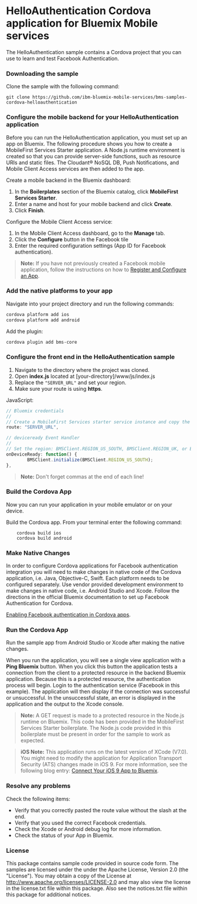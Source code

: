 # HelloAuthentication Cordova application for Bluemix Mobile services

The HelloAuthentication sample contains a Cordova project that you can use to learn and test Facebook Authentication.

### Downloading the sample

Clone the sample with the following command:

	git clone https://github.com/ibm-bluemix-mobile-services/bms-samples-cordova-helloauthentication

### Configure the mobile backend for your HelloAuthentication application

Before you can run the HelloAuthentication application, you must set up an app on Bluemix. The following procedure shows you how to create a MobileFirst Services Starter application. A Node.js runtime environment is created so that you can provide server-side functions, such as resource URIs and static files. The Cloudant® NoSQL DB, Push Notifications, and Mobile Client Access services are then added to the app.

Create a mobile backend in the Bluemix dashboard:

1. In the **Boilerplates** section of the Bluemix catalog, click **MobileFirst Services Starter**.
2. Enter a name and host for your mobile backend and click **Create**.
3. Click **Finish**.

Configure the Mobile Client Access service:

1. In the Mobile Client Access dashboard, go to the **Manage** tab.
2. Click the **Configure** button in the Facebook tile
3. Enter the required configuration settings (App ID for Facebook authentication).

> **Note:** If you have not previously created a Facebook mobile application, follow the instructions on how to [Register and Configure an App](https://developers.facebook.com/docs/apps/register#create-app).

### Add the native platforms to your app

Navigate into your project directory and run the following commands:

```Bash
cordova platform add ios
cordova platform add android
```

Add the plugin:

```Bash
cordova plugin add bms-core
```

### Configure the front end in the HelloAuthentication sample

1. Navigate to the directory where the project was cloned.
2. Open <b>index.js</b> located at [your-directory]/www/js/index.js
3. Replace the `"SERVER_URL"` and set your region.
4. Make sure your route is using **https**.

JavaScript:

```Javascript
// Bluemix credentials
//
// Create a MobileFirst Services starter service instance and copy the route e.g. "https://myhostname.mybluemix.net"
route: "SERVER_URL",
```

```Javascript
// deviceready Event Handler
//
// Set the region: BMSClient.REGION_US_SOUTH, BMSClient.REGION_UK, or BMSClient.REGION_SYDNEY
onDeviceReady: function() {
		BMSClient.initialize(BMSClient.REGION_US_SOUTH);
},
```
> **Note:** Don't forget commas at the end of each line!

### Build the Cordova App

Now you can run your application in your mobile emulator or on your device.

Build the Cordova app. From your terminal enter the following command:

		cordova build ios
		cordova build android


### Make Native Changes

In order to configure Cordova applications for Facebook authentication integration you will need to make changes in native code of the Cordova application, i.e. Java, Objective-C, Swift. Each platform needs to be configured separately. Use vendor provided development environment to make changes in native code, i.e. Android Studio and Xcode. Follow the directions in the official Bluemix documentation to set up Facebook Authentication for Cordova.

[Enabling Facebook authentication in Cordova apps](https://new-console.ng.bluemix.net/docs/services/mobileaccess/facebook-auth-cordova.html).


### Run the Cordova App

Run the sample app from Android Studio or Xcode after making the native changes.

When you run the application, you will see a single view application with a **Ping Bluemix** button. When you click this button the application tests a connection from the client to a protected resource in the backend Bluemix application. Because this is a protected resource, the authentication process will begin. Login to the authentication service (Facebook in this example).  The application will then display if the connection was successful or unsuccessful. In the unsuccessful state, an error is displayed in the application and the output to the Xcode console.

> **Note:** A GET request is made to a protected resource in the Node.js runtime on Bluemix. This code has been provided in the MobileFirst Services Starter boilerplate. The Node.js code provided in this boilerplate must be present in order for the sample to work as expected.

> **iOS Note:** This application runs on the latest version of XCode (V7.0). You might need to modify the application for Application Transport Security (ATS) changes made in iOS 9. For more information, see the following blog entry: [Connect Your iOS 9 App to Bluemix](https://developer.ibm.com/bluemix/2015/09/16/connect-your-ios-9-app-to-bluemix/).

### Resolve any problems

Check the following items:

- Verify that you correctly pasted the route value without the slash at the end.
- Verify that you used the correct Facebook credentials.
- Check the Xcode or Android debug log for more information.
- Check the status of your App in Bluemix.

### License

This package contains sample code provided in source code form. The samples are licensed under the under the Apache License, Version 2.0 (the "License"). You may obtain a copy of the License at http://www.apache.org/licenses/LICENSE-2.0 and may also view the license in the license.txt file within this package. Also see the notices.txt file within this package for additional notices.
